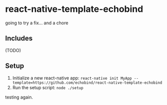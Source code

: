 # react-native-template-echobind

going to try a fix... and a chore

## Includes

(TODO)

## Setup

1. Initialize a new react-native app: `react-native init MyApp --template=https://github.com/echobind/react-native-template-echobind`
2. Run the setup script: `node ./setup`

testing again.
